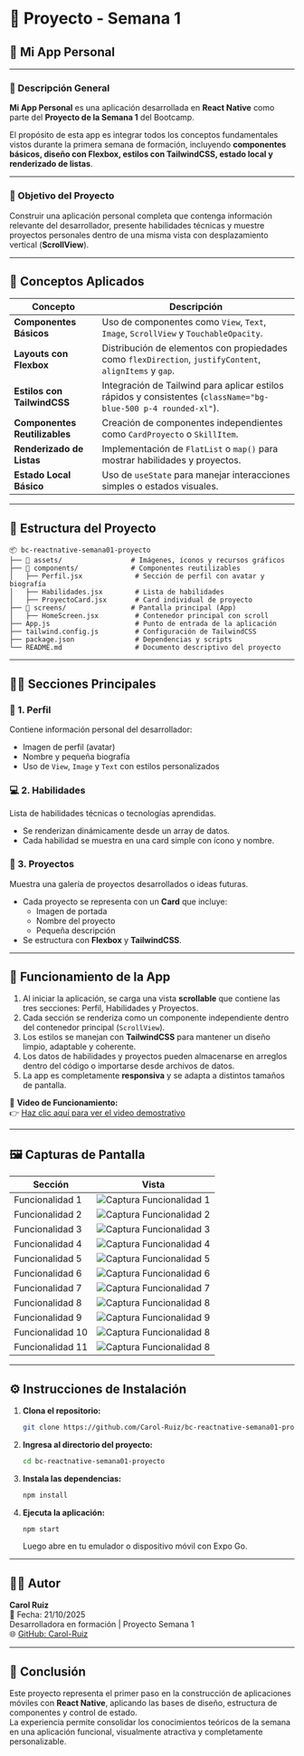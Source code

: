 # 📱 Proyecto - Semana 1  
## 🧩 Mi App Personal  

---

### 📘 Descripción General  
**Mi App Personal** es una aplicación desarrollada en **React Native** como parte del **Proyecto de la Semana 1** del Bootcamp.  

El propósito de esta app es integrar todos los conceptos fundamentales vistos durante la primera semana de formación, incluyendo **componentes básicos, diseño con Flexbox, estilos con TailwindCSS, estado local y renderizado de listas**.

---

### 🎯 Objetivo del Proyecto  
Construir una aplicación personal completa que contenga información relevante del desarrollador, presente habilidades técnicas y muestre proyectos personales dentro de una misma vista con desplazamiento vertical (**ScrollView**).

---


## 🧠 Conceptos Aplicados  

| Concepto | Descripción |
|-----------|-------------|
| **Componentes Básicos** | Uso de componentes como `View`, `Text`, `Image`, `ScrollView` y `TouchableOpacity`. |
| **Layouts con Flexbox** | Distribución de elementos con propiedades como `flexDirection`, `justifyContent`, `alignItems` y `gap`. |
| **Estilos con TailwindCSS** | Integración de Tailwind para aplicar estilos rápidos y consistentes (`className="bg-blue-500 p-4 rounded-xl"`). |
| **Componentes Reutilizables** | Creación de componentes independientes como `CardProyecto` o `SkillItem`. |
| **Renderizado de Listas** | Implementación de `FlatList` o `map()` para mostrar habilidades y proyectos. |
| **Estado Local Básico** | Uso de `useState` para manejar interacciones simples o estados visuales. |

---

## 🧩 Estructura del Proyecto  

```
📦 bc-reactnative-semana01-proyecto
├── 📁 assets/                 # Imágenes, íconos y recursos gráficos
├── 📁 components/             # Componentes reutilizables
│   ├── Perfil.jsx             # Sección de perfil con avatar y biografía
│   ├── Habilidades.jsx        # Lista de habilidades
│   ├── ProyectoCard.jsx       # Card individual de proyecto
├── 📁 screens/                # Pantalla principal (App)
│   ├── HomeScreen.jsx         # Contenedor principal con scroll
├── App.js                     # Punto de entrada de la aplicación
├── tailwind.config.js         # Configuración de TailwindCSS
├── package.json               # Dependencias y scripts
└── README.md                  # Documento descriptivo del proyecto
```

---

## 🧍‍♀️ Secciones Principales  

### 🧾 1. Perfil  
Contiene información personal del desarrollador:  
- Imagen de perfil (avatar)  
- Nombre y pequeña biografía  
- Uso de `View`, `Image` y `Text` con estilos personalizados  

### 💻 2. Habilidades  
Lista de habilidades técnicas o tecnologías aprendidas.  
- Se renderizan dinámicamente desde un array de datos.  
- Cada habilidad se muestra en una card simple con ícono y nombre.  

### 🚀 3. Proyectos  
Muestra una galería de proyectos desarrollados o ideas futuras.  
- Cada proyecto se representa con un **Card** que incluye:  
  - Imagen de portada  
  - Nombre del proyecto  
  - Pequeña descripción  
- Se estructura con **Flexbox** y **TailwindCSS**.  

---

## 🧠 Funcionamiento de la App  

1. Al iniciar la aplicación, se carga una vista **scrollable** que contiene las tres secciones: Perfil, Habilidades y Proyectos.  
2. Cada sección se renderiza como un componente independiente dentro del contenedor principal (`ScrollView`).  
3. Los estilos se manejan con **TailwindCSS** para mantener un diseño limpio, adaptable y coherente.  
4. Los datos de habilidades y proyectos pueden almacenarse en arreglos dentro del código o importarse desde archivos de datos.  
5. La app es completamente **responsiva** y se adapta a distintos tamaños de pantalla.

🎥 **Video de Funcionamiento:**  
👉 [Haz clic aquí para ver el video demostrativo](https://drive.google.com/drive/folders/1jgwZm_fqqu6u2HSWLFm_ZLULZ7LIV30e?usp=sharing)

---

## 🖼️ Capturas de Pantalla  

| Sección          | Vista                                          |
|------------------|------------------------------------------------|
| Funcionalidad 1  | ![Captura Funcionalidad 1](./img/screenshots/Cap_Funcionamiento_1.jpeg) |
| Funcionalidad 2  | ![Captura Funcionalidad 2](./img/screenshots/Cap_Funcionamiento_2.jpeg) |
| Funcionalidad 3  | ![Captura Funcionalidad 3](./img/screenshots/Cap_Funcionamiento_3.jpeg) |
| Funcionalidad 4  | ![Captura Funcionalidad 4](./img/screenshots/Cap_Funcionamiento_4.jpeg) |
| Funcionalidad 5  | ![Captura Funcionalidad 5](./img/screenshots/Cap_Funcionamiento_5.jpeg) |
| Funcionalidad 6  | ![Captura Funcionalidad 6](./img/screenshots/Cap_Funcionamiento_6.jpeg) |
| Funcionalidad 7  | ![Captura Funcionalidad 7](./img/screenshots/Cap_Funcionamiento_7.jpeg) |
| Funcionalidad 8  | ![Captura Funcionalidad 8](./img/screenshots/Cap_Funcionamiento_8.jpeg) |
| Funcionalidad 9  | ![Captura Funcionalidad 9](./img/screenshots/Cap_Funcionamiento_9.jpeg) |
| Funcionalidad 10 | ![Captura Funcionalidad 8](./img/screenshots/Cap_Funcionamiento_10.jpeg) |
| Funcionalidad 11 | ![Captura Funcionalidad 8](./img/screenshots/Cap_Funcionamiento_11.jpeg) |


---

## ⚙️ Instrucciones de Instalación  

1. **Clona el repositorio:**
   ```bash
   git clone https://github.com/Carol-Ruiz/bc-reactnative-semana01-proyecto.git
   ```
2. **Ingresa al directorio del proyecto:**
   ```bash
   cd bc-reactnative-semana01-proyecto
   ```
3. **Instala las dependencias:**
   ```bash
   npm install
   ```
4. **Ejecuta la aplicación:**
   ```bash
   npm start
   ```
   Luego abre en tu emulador o dispositivo móvil con Expo Go.

---

## 🧑‍💻 Autor  

**Carol Ruiz**  
📅 Fecha: 21/10/2025  
Desarrolladora en formación | Proyecto Semana 1  
🌐 [GitHub: Carol-Ruiz](https://github.com/Carol-Ruiz)

---

## 🏁 Conclusión  

Este proyecto representa el primer paso en la construcción de aplicaciones móviles con **React Native**, aplicando las bases de diseño, estructura de componentes y control de estado.  
La experiencia permite consolidar los conocimientos teóricos de la semana en una aplicación funcional, visualmente atractiva y completamente personalizable.
